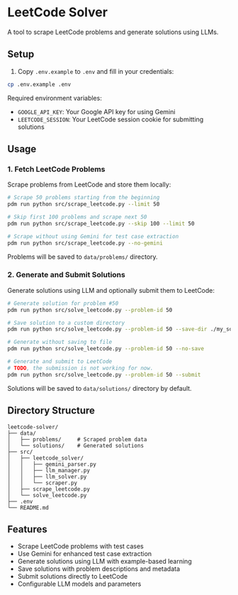 # LeetCode Solver

A tool to scrape LeetCode problems and generate solutions using LLMs.

## Setup

1. Copy `.env.example` to `.env` and fill in your credentials:
```bash
cp .env.example .env
```

Required environment variables:
- `GOOGLE_API_KEY`: Your Google API key for using Gemini
- `LEETCODE_SESSION`: Your LeetCode session cookie for submitting solutions

## Usage

### 1. Fetch LeetCode Problems
Scrape problems from LeetCode and store them locally:

```bash
# Scrape 50 problems starting from the beginning
pdm run python src/scrape_leetcode.py --limit 50

# Skip first 100 problems and scrape next 50
pdm run python src/scrape_leetcode.py --skip 100 --limit 50

# Scrape without using Gemini for test case extraction
pdm run python src/scrape_leetcode.py --no-gemini
```

Problems will be saved to `data/problems/` directory.

### 2. Generate and Submit Solutions
Generate solutions using LLM and optionally submit them to LeetCode:

```bash
# Generate solution for problem #50
pdm run python src/solve_leetcode.py --problem-id 50

# Save solution to a custom directory
pdm run python src/solve_leetcode.py --problem-id 50 --save-dir ./my_solutions

# Generate without saving to file
pdm run python src/solve_leetcode.py --problem-id 50 --no-save

# Generate and submit to LeetCode
# TODO, the submission is not working for now.
pdm run python src/solve_leetcode.py --problem-id 50 --submit
```

Solutions will be saved to `data/solutions/` directory by default.

## Directory Structure

```
leetcode-solver/
├── data/
│   ├── problems/     # Scraped problem data
│   └── solutions/    # Generated solutions
├── src/
│   ├── leetcode_solver/
│   │   ├── gemini_parser.py
│   │   ├── llm_manager.py
│   │   ├── llm_solver.py
│   │   └── scraper.py
│   ├── scrape_leetcode.py
│   └── solve_leetcode.py
├── .env
└── README.md
```

## Features

- Scrape LeetCode problems with test cases
- Use Gemini for enhanced test case extraction
- Generate solutions using LLM with example-based learning
- Save solutions with problem descriptions and metadata
- Submit solutions directly to LeetCode
- Configurable LLM models and parameters